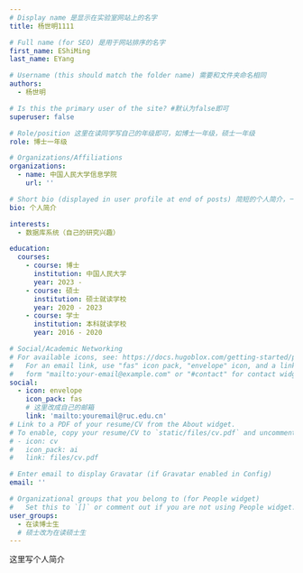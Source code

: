 ```yaml
---
# Display name 是显示在实验室网站上的名字
title: 杨世明1111

# Full name (for SEO) 是用于网站排序的名字
first_name: EShiMing
last_name: EYang

# Username (this should match the folder name) 需要和文件夹命名相同
authors:
  - 杨世明

# Is this the primary user of the site? #默认为false即可
superuser: false

# Role/position 这里在读同学写自己的年级即可，如博士一年级，硕士一年级
role: 博士一年级

# Organizations/Affiliations
organizations:
  - name: 中国人民大学信息学院
    url: ''

# Short bio (displayed in user profile at end of posts) 简短的个人简介，一两句话即可
bio: 个人简介

interests:
  - 数据库系统（自己的研究兴趣）

education:
  courses:
    - course: 博士
      institution: 中国人民大学
      year: 2023 - 
    - course: 硕士
      institution: 硕士就读学校 
      year: 2020 - 2023
    - course: 学士
      institution: 本科就读学校
      year: 2016 - 2020

# Social/Academic Networking
# For available icons, see: https://docs.hugoblox.com/getting-started/page-builder/#icons
#   For an email link, use "fas" icon pack, "envelope" icon, and a link in the
#   form "mailto:your-email@example.com" or "#contact" for contact widget.
social:
  - icon: envelope
    icon_pack: fas
    # 这里改成自己的邮箱
    link: 'mailto:youremail@ruc.edu.cn'
# Link to a PDF of your resume/CV from the About widget.
# To enable, copy your resume/CV to `static/files/cv.pdf` and uncomment the lines below.
# - icon: cv
#   icon_pack: ai
#   link: files/cv.pdf

# Enter email to display Gravatar (if Gravatar enabled in Config)
email: ''

# Organizational groups that you belong to (for People widget)
#   Set this to `[]` or comment out if you are not using People widget.
user_groups:
  - 在读博士生
  # 硕士改为在读硕士生
---
```


这里写个人简介
